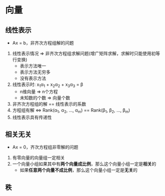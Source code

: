 # 向量

## 线性表示

- Ax = b，非齐次方程组解的问题

1. 线性表示情况 => 非齐次方程组求解问题(增广矩阵求解，求解时只能使用初等行变换)
    - 表示方法唯一
    - 表示方法无穷多
    - 没有表示方法
2. 线性表示时: x<sub>1</sub>α<sub>1</sub> + x<sub>2</sub>α<sub>2</sub> + x<sub>3</sub>α<sub>3</sub> = β
    - n维向量 => n个方程
    - 未知数的个数 => 向量个数
3. 非齐次方程组的解 == 线性表示的系数
4. 方程组有解 <=> Rank(α<sub>1</sub>, α<sub>2</sub>, ..., α<sub>m</sub>) == Rank(β<sub>1</sub>, β<sub>2</sub>, ...,
   β<sub>m</sub>)
5. 线性表示具有传递性

## 相关无关

- Ax = 0，齐次方程组非零解的问题

1. 有零向量的向量组一定相关
2. 一个向量小组如果其中有**两个向量成比例**，那么这个向量小组一定是**相关**的
    - 如果**任意两个向量不成比例**，那么这个向量小组一定是**无关**的

## 秩
